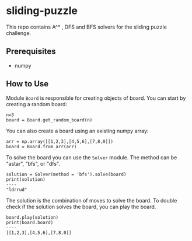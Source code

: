 # sliding-puzzle

This repo contains A^* , DFS and BFS solvers for the sliding puzzle challenge. 

## Prerequisites
- numpy

## How to Use
Module `Board` is responsible for creating objects of board. You can start by creating a random board:
```
n=3
board = Board.get_random_board(n)
```
You can also create a board using an existing numpy array:
```
arr = np.array([[1,2,3],[4,5,6],[7,8,0]])
board = Board.from_arr(arr)
```
To solve the board you can use the `Solver` module. The method can be "astar", "bfs", or "dfs".
```
solution = Solver(method = 'bfs').solve(board)
print(solution)
----
"ldrrud"
```
The solution is the combination of moves to solve the board.
To double check if the solution solves the board, you can play the board.
```
board.play(solution)
print(board.board)
----
[[1,2,3],[4,5,6],[7,8,0]]
```

